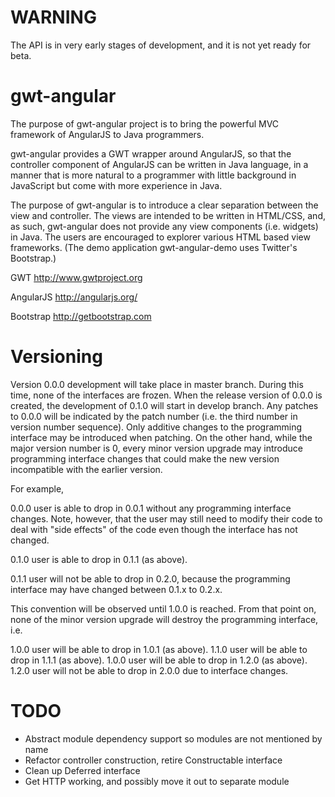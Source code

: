 WARNING
=======

The API is in very early stages of development, and it is not yet ready for
beta.


gwt-angular
===========

The purpose of gwt-angular project is to bring the powerful MVC framework of
AngularJS to Java programmers.

gwt-angular provides a GWT wrapper around AngularJS, so that the controller
component of AngularJS can be written in Java language, in a manner that is 
more natural to a programmer with little background in JavaScript but come with
more experience in Java.

The purpose of gwt-angular is to introduce a clear separation between the view
and controller. The views are intended to be written in HTML/CSS, and, as such,
gwt-angular does not provide any view components (i.e. widgets) in Java. The 
users are  encouraged to explorer various HTML based view frameworks. (The demo
application gwt-angular-demo uses Twitter's Bootstrap.)

GWT
	http://www.gwtproject.org

AngularJS
	http://angularjs.org/

Bootstrap
	http://getbootstrap.com


Versioning
==========

Version 0.0.0 development will take place in master branch. During this time,
none of the interfaces are frozen. When the release version of 0.0.0 is created,
the development of 0.1.0 will start in develop branch. Any patches to 0.0.0
will be indicated by the patch number (i.e. the third number in version number
sequence). Only additive changes to the programming interface may be introduced
when patching. On the other hand, while the major version number is 0, every
minor version upgrade may introduce programming interface changes that could
make the new version incompatible with the earlier version.

For example,

0.0.0 user is able to drop in 0.0.1 without any programming interface changes.
Note, however, that the user may still need to modify their code to deal with
"side effects" of the code even though the interface has not changed.

0.1.0 user is able to drop in 0.1.1 (as above).

0.1.1 user will not be able to drop in 0.2.0, because the programming interface
may have changed between 0.1.x to 0.2.x.

This convention will be observed until 1.0.0 is reached. From that point on,
none of the minor version upgrade will destroy the programming interface, i.e.

1.0.0 user will be able to drop in 1.0.1 (as above).
1.1.0 user will be able to drop in 1.1.1 (as above).
1.0.0 user will be able to drop in 1.2.0 (as above).
1.2.0 user will not be able to drop in 2.0.0 due to interface changes.

TODO
====
* Abstract module dependency support so modules are not mentioned by name
* Refactor controller construction, retire Constructable interface
* Clean up Deferred interface
* Get HTTP working, and possibly move it out to separate module